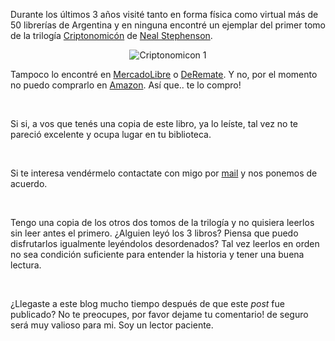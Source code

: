 <html><body><p>Durante los últimos 3 años visité tanto en forma física como virtual más de 50 librerías de Argentina y en ninguna encontré un ejemplar del primer tomo de la trilogía <a href="http://es.wikipedia.org/wiki/Criptonomic%C3%B3n" title="El libro" target="_blank">Criptonomicón</a> de <a href="http://es.wikipedia.org/wiki/Neal_Stephenson" title="El autor" target="_blank">Neal Stephenson</a>.

</p><p style="text-align: center"><img src="/wp-content/uploads/2007/10/criptonomiconuno.jpg" alt="Criptonomicon 1"></p>

<p align="left"><!--more--></p>

<p align="left"> Tampoco lo encontré en <a href="http://listado.mercadolibre.com.ar/criptonomicon" title="en MercadoLibre" target="_blank">MercadoLibre</a> o <a href="http://listados.deremate.com.ar/criptonomicon" title="en DeRemate" target="_blank">DeRemate</a>. Y no, por el momento no puedo comprarlo en <a href="http://www.amazon.com/Criptonomicon-codigo-Ciencia-Science-Fiction/dp/8466616446" title="en Amazon" target="_blank">Amazon</a>. Así que.. te lo compro!</p>

<p align="left"> </p>

<p align="left">Si si, a vos que tenés una copia de este libro, ya lo leíste, tal vez no te pareció excelente y ocupa lugar en tu biblioteca.</p>

<p align="left"> </p>

<p align="left">Si te interesa vendérmelo contactate con migo por <a href="mailto:jjconti@gmail.com" title="Mail me" target="_blank">mail</a> y nos ponemos de acuerdo.</p>

<p align="left"> </p>

<p align="left">Tengo una copia de los otros dos tomos de la trilogía y no quisiera leerlos sin leer antes el primero. ¿Alguien leyó los 3 libros? Piensa que puedo disfrutarlos igualmente leyéndolos desordenados? Tal vez leerlos en orden no sea condición suficiente para entender la historia y tener una buena lectura.</p>

<p align="left"> </p>

<p align="left">¿Llegaste a este blog mucho tiempo después de que este <em>post </em>fue publicado? No te preocupes, por favor dejame tu comentario! de seguro será muy valioso para mi. Soy un lector paciente.</p></body></html>